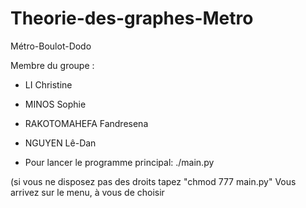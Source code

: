 # Theorie-des-graphes-Metro
Métro-Boulot-Dodo

Membre du groupe :
- LI Christine
- MINOS Sophie
- RAKOTOMAHEFA Fandresena
- NGUYEN Lê-Dan

- Pour lancer le programme principal:
    ./main.py
    
(si vous ne disposez pas des droits tapez "chmod 777 main.py"
    Vous arrivez sur le menu, à vous de choisir
